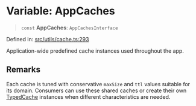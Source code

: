 # Variable: AppCaches

> `const` **AppCaches**: `AppCachesInterface`

Defined in: [src/utils/cache.ts:293](https://github.com/Nick2bad4u/Uptime-Watcher/blob/main/src/utils/cache.ts#L293)

Application-wide predefined cache instances used throughout the app.

## Remarks

Each cache is tuned with conservative `maxSize` and `ttl` values suitable for
its domain. Consumers can use these shared caches or create their own
[TypedCache](../classes/TypedCache.md) instances when different characteristics are needed.
